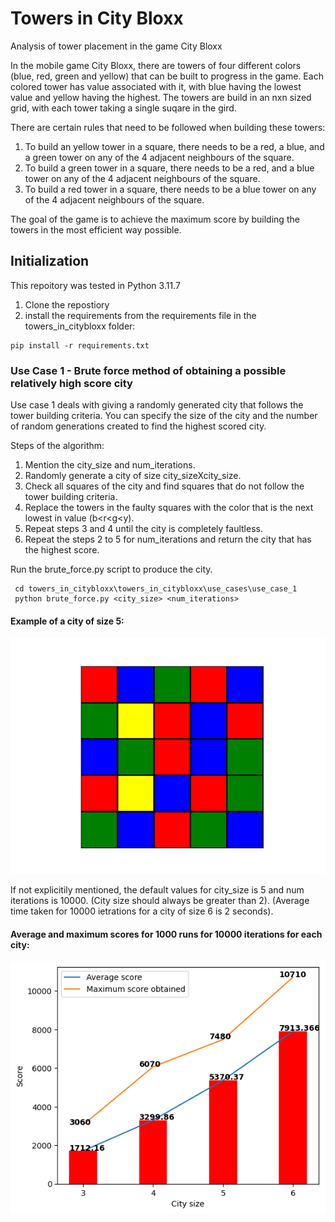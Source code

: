 # Towers in City Bloxx
Analysis of tower placement in the game City Bloxx

In the mobile game City Bloxx, there are towers of four different colors (blue, red, green and yellow) that can be built to progress in the game. Each colored tower has value associated with it, with blue having the lowest value and yellow having the highest. The towers are build in an nxn sized grid, with each tower taking a single suqare in the gird.

There are certain rules that need to be followed when building these towers:
1. To build an yellow tower in a square, there needs to be a red, a blue, and a green tower on any of the 4 adjacent neighbours of the square.
2. To build a green tower in a square, there needs to be a red, and a blue tower on any of the 4 adjacent neighbours of the square.
3. To build a red tower in a square, there needs to be a blue tower on any of the 4 adjacent neighbours of the square.

 The goal of the game is to achieve the maximum score by building the towers in the most efficient way possible.

 ## Initialization
This repoitory was tested in Python 3.11.7

 1. Clone the repostiory
 2. install the requirements from the requirements file in the towers_in_citybloxx folder: 
 ``` 
 pip install -r requirements.txt
 ``` 

 ### Use Case 1 - Brute force method of obtaining a possible relatively high score city

 Use case 1 deals with giving a randomly generated city that follows the tower building criteria. You can specify the size of the city and the number of random generations created to find the highest scored city.

 Steps of the algorithm:
 1. Mention the city_size and num_iterations.
 2. Randomly generate a city of size city_sizeXcity_size.
 3. Check all squares of the city and find squares that do not follow the tower building criteria.
 4. Replace the towers in the faulty squares with the color that is the next lowest in value (b<r<g<y).
 5. Repeat steps 3 and 4 until the city is completely faultless.
 6. Repeat the steps 2 to 5 for num_iterations and return the city that has the highest score.

Run the brute_force.py script to produce the city.
```
 cd towers_in_citybloxx\towers_in_citybloxx\use_cases\use_case_1
 python brute_force.py <city_size> <num_iterations>
```
#### Example of a city of size 5:
![Example of a city of size 5](towers_in_citybloxx/images/example_citysize_5.png)

 If not explicitily mentioned, the default values for city_size is 5 and num iterations is 10000.
 (City size should always be greater than 2).
 (Average time taken for 10000 ietrations for a city of size 6 is 2 seconds).

#### Average and maximum scores for 1000 runs for 10000 iterations for each city:
![Average and maximum scores for 1000 runs for 10000 iterations for each city](towers_in_citybloxx/images/city_score.png)



